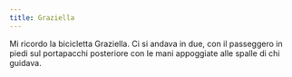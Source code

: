 ```yaml
---
title: Graziella
---
```

<span class="newthought">Mi ricordo</span> la bicicletta Graziella. Ci si andava in due, con il passeggero in piedi sul portapacchi posteriore con le mani appoggiate alle spalle di chi guidava.

